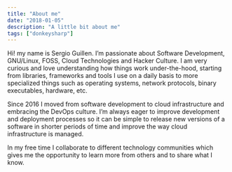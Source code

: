 ```yaml
---
title: "About me"
date: "2018-01-05"
description: "A little bit about me"
tags: ["donkeysharp"]
---
```


Hi! my name is Sergio Guillen. I’m passionate about Software Development, GNU/Linux, FOSS, Cloud Technologies and Hacker Culture. I am very curious and love understanding how things work under-the-hood, starting from libraries, frameworks and tools I use on a daily basis to more specialized things such as operating systems, network protocols, binary executables, hardware, etc.

Since 2016 I moved from software development to cloud infrastructure and embracing the DevOps culture. I’m always eager to improve development and deployment processes so it can be simple to release new versions of a software in shorter periods of time and improve the way cloud infrastructure is managed.

In my free time I collaborate to different technology communities which gives me the opportunity to learn more from others and to share what I know.

